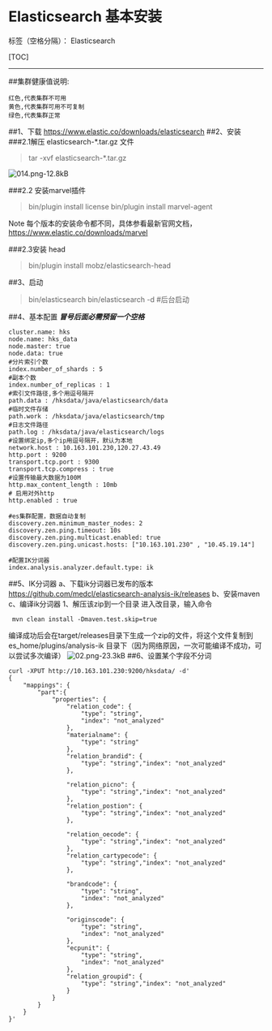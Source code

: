 ﻿# Elasticsearch 基本安装

标签（空格分隔）： Elasticsearch

[TOC]

---

##集群健康值说明:
```
红色,代表集群不可用
黄色,代表集群可用不可复制
绿色,代表集群正常
```
##1、下载
https://www.elastic.co/downloads/elasticsearch
##2、安装
###2.1解压 elasticsearch-*.tar.gz 文件
> tar -xvf elasticsearch-*.tar.gz

![014.png-12.8kB][1]

###2.2 安装marvel插件
> bin/plugin install license
bin/plugin install marvel-agent

Note
每个版本的安装命令都不同，具体参看最新官网文档，
https://www.elastic.co/downloads/marvel

###2.3安装 head
> bin/plugin install mobz/elasticsearch-head



##3、启动
> bin/elasticsearch
bin/elasticsearch -d #后台启动

##4、基本配置
***冒号后面必需预留一个空格***
```
cluster.name: hks
node.name: hks_data
node.master: true
node.data: true
#分片索引个数
index.number_of_shards : 5
#副本个数
index.number_of_replicas : 1
#索引文件路径,多个用逗号隔开
path.data : /hksdata/java/elasticsearch/data
#临时文件存储
path.work : /hksdata/java/elasticsearch/tmp
#日志文件路径
path.log : /hksdata/java/elasticsearch/logs
#设置绑定ip,多个ip用逗号隔开，默认为本地
network.host : 10.163.101.230,120.27.43.49
http.port : 9200
transport.tcp.port : 9300 
transport.tcp.compress : true
#设置传输最大数据为100M
http.max_content_length : 10mb
# 启用对外http
http.enabled : true

#es集群配置，数据自动复制
discovery.zen.minimum_master_nodes: 2
discovery.zen.ping.timeout: 10s
discovery.zen.ping.multicast.enabled: true
discovery.zen.ping.unicast.hosts: ["10.163.101.230" , "10.45.19.14"]

#配置IK分词器
index.analysis.analyzer.default.type: ik
```
##5、IK分词器
a、下载ik分词器已发布的版本 https://github.com/medcl/elasticsearch-analysis-ik/releases
b、安装maven
c、编译ik分词器
  1、解压该zip到一个目录
  进入改目录，输入命令
```
 mvn clean install -Dmaven.test.skip=true 
```
  编译成功后会在target/releases目录下生成一个zip的文件，将这个文件复制到 es_home/plugins/analysis-ik 目录下（因为网络原因，一次可能编译不成功，可以尝试多次编译）
    ![02.png-23.3kB][3]
##6、设置某个字段不分词
```
curl -XPUT http://10.163.101.230:9200/hksdata/ -d'
{
    "mappings": {
        "part":{
            "properties": {
                "relation_code": {
                    "type": "string",
					"index": "not_analyzed"
                },
                "materialname": {
                    "type": "string"
                },
                "relation_brandid": {
                    "type": "string","index": "not_analyzed"
                },
               
                "relation_picno": {
                    "type": "string","index": "not_analyzed"
                },
                "relation_postion": {
                    "type": "string","index": "not_analyzed"
                },
               
                "relation_oecode": {
                    "type": "string","index": "not_analyzed"
                },
                "relation_cartypecode": {
                    "type": "string","index": "not_analyzed"
                },
               
                "brandcode": {
                    "type": "string",
					"index": "not_analyzed"
                },
                
                "originscode": {
                    "type": "string",
					"index": "not_analyzed"
                },
                "ecpunit": {
                    "type": "string",
					"index": "not_analyzed"
                },
                "relation_groupid": {
                    "type": "string","index": "not_analyzed"
                }
            }
        }
    }
}'
```
  [1]: http://static.zybuluo.com/Great-Chinese/130dknbwxaldacou2h5z6b50/014.png
  [2]: http://static.zybuluo.com/Great-Chinese/z04ap0koqiaovevn3bwzfr7t/00.png
  [3]: http://static.zybuluo.com/Great-Chinese/9x39tisypkm6owo2elxdzyom/02.png